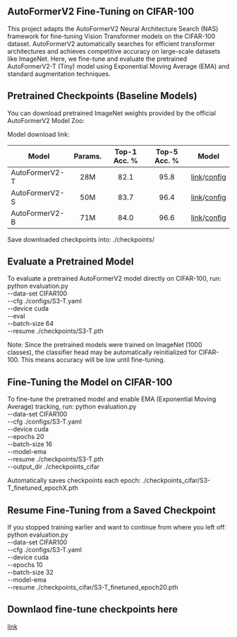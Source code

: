 ## AutoFormerV2 Fine-Tuning on CIFAR-100
This project adapts the AutoFormerV2 Neural Architecture Search (NAS) framework for fine-tuning Vision Transformer models on the CIFAR-100 dataset.
AutoFormerV2 automatically searches for efficient transformer architectures and achieves competitive accuracy on large-scale datasets like ImageNet.
Here, we fine-tune and evaluate the pretrained AutoFormerV2-T (Tiny) model using Exponential Moving Average (EMA) and standard augmentation techniques.

## Pretrained Checkpoints (Baseline Models)
You can download pretrained ImageNet weights provided by the official AutoFormerV2 Model Zoo:

Model download link:

Model | Params. | Top-1 Acc. % | Top-5 Acc. % | Model
--- |:---:|:---:|:---:|:---:
AutoFormerV2-T | 28M | 82.1 | 95.8 | [link](https://github.com/silent-chen/AutoFormerV2-model-zoo/releases/download/v1.0.0/S3-T.pth)/[config](./configs/S3-T.yaml)
AutoFormerV2-S | 50M | 83.7 | 96.4 | [link](https://github.com/silent-chen/AutoFormerV2-model-zoo/releases/download/v1.0.0/S3-S.pth)/[config](./configs/S3-S.yaml)
AutoFormerV2-B | 71M | 84.0 | 96.6 | [link](https://github.com/silent-chen/AutoFormerV2-model-zoo/releases/download/v1.0.0/S3-B.pth)/[config](./configs/S3-B.yaml)

Save downloaded checkpoints into: ./checkpoints/

## Evaluate a Pretrained Model
To evaluate a pretrained AutoFormerV2 model directly on CIFAR-100, run:
python evaluation.py \
  --data-set CIFAR100 \
  --cfg ./configs/S3-T.yaml \
  --device cuda \
  --eval \
  --batch-size 64 \
  --resume ./checkpoints/S3-T.pth

Note: Since the pretrained models were trained on ImageNet (1000 classes), the classifier head may be automatically reinitialized for CIFAR-100.
This means accuracy will be low until fine-tuning.

## Fine-Tuning the Model on CIFAR-100
To fine-tune the pretrained model and enable EMA (Exponential Moving Average) tracking, run:
python evaluation.py \
  --data-set CIFAR100 \
  --cfg ./configs/S3-T.yaml \
  --device cuda \
  --epochs 20 \
  --batch-size 16 \
  --model-ema \
  --resume ./checkpoints/S3-T.pth \
  --output_dir ./checkpoints_cifar

Automatically saves checkpoints each epoch: ./checkpoints_cifar/S3-T_finetuned_epochX.pth

## Resume Fine-Tuning from a Saved Checkpoint
If you stopped training earlier and want to continue from where you left off:
python evaluation.py \
  --data-set CIFAR100 \
  --cfg ./configs/S3-T.yaml \
  --device cuda \
  --epochs 10 \
  --batch-size 32 \
  --model-ema \
  --resume ./checkpoints_cifar/S3-T_finetuned_epoch20.pth


## Downlaod fine-tune checkpoints here
[link](https://drive.google.com/drive/folders/1x3E2cOVodWLr6iXMSveomtAf-onqGAy6?usp=sharing)